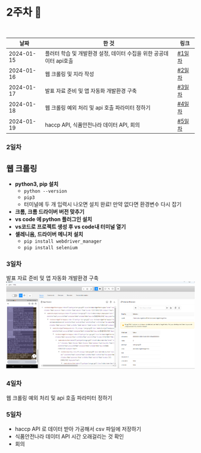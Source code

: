 
# 2주차 🎀
<br>

| 날짜         | 한 것                                      | 링크           |
|------------|------------------------------------------|--------------|
| 2024-01-15 | 플러터 학습 및 개발환경 설정, 데이터 수집을 위한 공공데이터 api호출 | [#1일차](#1일차) |
| 2024-01-16 | 웹 크롤링 및 지라 작성                            | [#2일차](#2일차) |
| 2024-01-17 | 발표 자료 준비 및 앱 자동화 개발환경 구축                 | [#3일차](#3일차) |
| 2024-01-18 | 웹 크롤링 예외 처리 및 api 호출 파라미터 정하기            | [#4일차](#4일차) |
| 2024-01-19 | haccp API, 식품안전나라 데이터 API, 회의     | [#5일차](#5일차) |

### 2일차
## 웹 크롤링
- **python3, pip 설치** 
    - ```python --version```
    - ```pip3```
    - 터미널에 두 개 입력시 나오면 설치 완료! 만약 없다면 환경변수 다시 잡기
- **크롬, 크롬 드라이버 버전 맞추기**
- **vs code 에 python 플러그인 설치**
- **vs코드로 프로젝트 생성 후 vs code내 터미널 열기**
- **셀레니움, 드라이버 메니저 설치**
    - ```pip install webdriver_manager```
    - ```pip install selenium```

### 3일차
발표 자료 준비 및 앱 자동화 개발환경 구축
<img src="img/appium.PNG">


### 4일차
웹 크롤링 예외 처리 및 api 호출 파라미터 정하기


### 5일차
- haccp API 로 데이터 받아 가공해서 csv 파일에 저장하기
- 식품안전나라 데이터 API 시간 오래걸리는 것 확인
- 회의